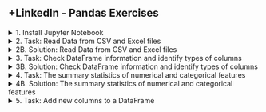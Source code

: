 ## +LinkedIn - Pandas Exercises

<details>
<summary>1. Install Jupyter Notebook </summary>

# Check Python version 

```x
python3 --version
```

# Install Pip

```x
curl https://bootstrap.pypa.io/get-pip.py -o get-pip.py
python3 get-pip.py
```

# Install Virtual Environment

```x
python3 -m venv venv
source venv/bin/activate
```

# Install Jupyter Notebook

```x
pip install notebook
```

# Run Jupyter Notebook

```x
jupyter notebook
```

# Check Installed Packages

```x
pip freeze
```

# Install Pandas and matplotlib

```x
pip install pandas
pip install matplotlib
```

# Uninstall all currently installed packages

```x
pip freeze > installed_packages.txt
pip uninstall -r installed_packages.txt -y
```

# Install packages from requirements.txt:

```x
pip install -r requirements.txt
```

# #END</details>

<details>
<summary>2. Task: Read Data from CSV and Excel files </summary>

# Task: Read Data from CSV and Excel files

![image](https://github.com/user-attachments/assets/48cb9650-aba3-40a4-a3d5-d2526d4fad80)
![image](https://github.com/user-attachments/assets/66625d86-9e7e-4f9b-b07a-885c4111d78e)
![image](https://github.com/user-attachments/assets/97501b97-c4c4-44a3-8ff8-73856549d66a)
![image](https://github.com/user-attachments/assets/94769fbb-b27c-4bc2-89e6-f20c65d86b63)

```py
import pandas as pd
```

# #END</details>

<details>
<summary>2B. Solution: Read Data from CSV and Excel files </summary>

# Solution: Read Data from CSV and Excel files

## Solution 1: Using Python

```py
with open("data/auto_mpg.csv", "r") as f:
    lines = f.readlines()
    print('MPG | Cylinders | Displacement | HorsePower | Weight | Acceleration | Model Year | Origin')
    for line in lines[1:11]:
        # line = line.strip().replace(',',' | ')
        line = line.strip().split(",")
        line = " | ".join(line)
        print(line)
```

```x
MPG | Cylinders | Displacement | HorsePower | Weight | Acceleration | Model Year | Origin
18.0 | 8 | 307.0 | 130.0 | 3504.0 | 12.0 | 70 | India
15.0 | 8 | 350.0 | 165.0 | 3693.0 | 11.5 | 70 | India
18.0 | 8 | 318.0 | 150.0 | 3436.0 | 11.0 | 70 | India
16.0 | 8 | 304.0 | 150.0 | 3433.0 | 12.0 | 70 | India
17.0 | 8 | 302.0 | 140.0 | 3449.0 | 10.5 | 70 | India
15.0 | 8 | 429.0 | 198.0 | 4341.0 | 10.0 | 70 | India
14.0 | 8 | 454.0 | 220.0 | 4354.0 | 9.0 | 70 | India
14.0 | 8 | 440.0 | 215.0 | 4312.0 | 8.5 | 70 | India
14.0 | 8 | 455.0 | 225.0 | 4425.0 | 10.0 | 70 | India
15.0 | 8 | 390.0 | 190.0 | 3850.0 | 8.5 | 70 | India
```

![image](https://github.com/user-attachments/assets/4b7671e3-6758-44c3-a8d1-9e779b2dcda0)

## Solution 2: Using Pandas Basic

```py
import pandas as pd

# Read the CSV file into a pandas DataFrame
df = pd.read_csv("data/auto_mpg.csv")
df.columns = ['MPG','Cylinders','Displacement','HorsePower','Weight','Acceleration','Model Year','Origin']
df.head(10)

# print(pd.options.display.max_rows)
# To Print the first 10 rows (excluding the header row)
# print(df.head(10).to_string(header=False, index=False))
```

![image](https://github.com/user-attachments/assets/1447e823-26c9-4b0b-96a3-6ca741b82f9f)


## Solution 3: Using Pandas Advanced

```py
import pandas as pd

df = pd.read_csv("./data/auto_mpg.csv", header=0, names=['MPG','Cylinders','Displacement','HorsePower','Weight','Acceleration','Model Year','Origin'])
df.head(10)
```

![image](https://github.com/user-attachments/assets/3ea83ea8-67df-4ade-b526-da8d92acae2c)

# #END</details>

<details>
<summary>3. Task: Check DataFrame information and identify types of columns </summary>

# Task: Check DataFrame information and identify types of columns

![image](https://github.com/user-attachments/assets/7a896604-7e49-4cbb-8f1d-bdb3fed5d2d5)

```py
import pandas as pd

df = pd.read_csv("./data/auto_mpg.csv",
                 header=0,
                 names = ['MPG', 'Cylinders', 'Displacement', 'Horsepower','Weight',\
                          'Acceleration', 'Model Year', 'Origin'])

df.head(10)
```

![image](https://github.com/user-attachments/assets/1d58c264-5970-4245-90a1-94f0e3d2d637)

# #END</details>

<details>
<summary>3B. Solution: Check DataFrame information and identify types of columns </summary>

# Solution: Check DataFrame information and identify types of columns

## Get only the number of Rows and Columns

```py
df.shape
```

```x
(398, 8)
```

![image](https://github.com/user-attachments/assets/fb66a183-d831-4dc0-9341-6ab8af24d9dd)

# Get only the columns

```py
df.columns
```

```x
Index(['MPG', 'Cylinders', 'Displacement', 'Horsepower', 'Weight',
       'Acceleration', 'Model Year', 'Origin'],
      dtype='object')
```

```py
list(df.columns)
```

```x
['MPG',
 'Cylinders',
 'Displacement',
 'Horsepower',
 'Weight',
 'Acceleration',
 'Model Year',
 'Origin']
```

```py
len(list(df.columns))
```

```x
8
```

![image](https://github.com/user-attachments/assets/7c9807c5-0b2e-40b1-9cf2-00feda042dbd)

# Get only the Index of the Rows

```py
df.index
```

```x
RangeIndex(start=0, stop=398, step=1)
```

![image](https://github.com/user-attachments/assets/cc58b15b-be5a-4f4d-a31b-5ac48ced326b)

# Get all Info: the number of Rows and Columns, with Index, Names and DataType of Columns

```py
df.info()
```

```x
<class 'pandas.core.frame.DataFrame'>
RangeIndex: 398 entries, 0 to 397
Data columns (total 8 columns):
 #   Column        Non-Null Count  Dtype  
---  ------        --------------  -----  
 0   MPG           398 non-null    float64
 1   Cylinders     398 non-null    int64  
 2   Displacement  398 non-null    float64
 3   Horsepower    392 non-null    float64
 4   Weight        398 non-null    float64
 5   Acceleration  398 non-null    float64
 6   Model Year    398 non-null    int64  
 7   Origin        398 non-null    object 
dtypes: float64(5), int64(2), object(1)
memory usage: 25.0+ KB
```

![image](https://github.com/user-attachments/assets/263627ef-8493-4747-a602-e437c3a783d2)

# #END</details>

<details>
<summary>4. Task: The summary statistics of numerical and categorical features </summary>

# Task: The summary statistics of numerical and categorical features

![image](https://github.com/user-attachments/assets/71632380-b090-4218-9f75-d989d6e6dc08)

```py
import pandas as pd

df = pd.read_csv("./data/auto_mpg.csv",
                 header=0,
                 names = ['MPG', 'Cylinders', 'Displacement', 'Horsepower','Weight',\
                          'Acceleration', 'Model Year', 'Origin'])

df.head(10)
```

![image](https://github.com/user-attachments/assets/71f00dd8-1a88-4d72-bc5c-171eed386c61)

# #END</details>

<details>
<summary>4B. Solution: The summary statistics of numerical and categorical features </summary>

# Solution: The summary statistics of numerical and categorical features

## Display the Summary Statistics for Non Class variables

```py
df.describe()
```

![image](https://github.com/user-attachments/assets/81b6bf6a-b6d9-4160-a9ce-9b82a7f3a5d7)

## Display the Summary Statistics for Class Variables

```py
df.describe(include='object')
```

![image](https://github.com/user-attachments/assets/e9de6e07-e5c5-4f0a-a4cb-b7b8facb5517)

## Display the Frequencies for Class Variables

```py
df['Origin'].value_counts()
```

![image](https://github.com/user-attachments/assets/3dadc060-0178-4004-80ff-57d9559df6f8)

# Visualize distribution of frequencies for Class Variables

```py
import matplotlib

df['Origin'].value_counts().plot(kind="bar")
df['Origin'].value_counts().plot(kind="pie")
df['Origin'].value_counts().plot(kind="line")
df['Origin'].value_counts().plot(kind="area")
```

![image](https://github.com/user-attachments/assets/b8e29d1d-15a9-4125-bb3f-ff08840d571b)
![image](https://github.com/user-attachments/assets/27ea5313-1a7d-4228-99c8-59790f85ab53)
![image](https://github.com/user-attachments/assets/9e4d8b4b-d8d7-419d-9301-7804013c5efd)
![image](https://github.com/user-attachments/assets/7777db7c-82c8-4aa9-aae2-7f4b58b9c46f)

# #END</details>

<details>
<summary>5. Task: Add new columns to a DataFrame </summary>

# Task: Add new columns to a DataFrame

![image](https://github.com/user-attachments/assets/2580716c-66f7-41f8-9438-396d2ded3dbd)
![image](https://github.com/user-attachments/assets/7c9f3192-e3b0-4e84-8aed-6c60a55343ac)
![image](https://github.com/user-attachments/assets/da67c905-ec06-4d81-8a2c-8a42a85438ab)


```py

```

```py

```

```py

```

```py

```

```py

```

```py

```

```py

```

```py

```

```py

```

```py

```

```py

```

```py

```

```py

```

```py

```

```py

```

```py

```

```py

```

# #END</details>


